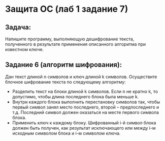 # Защита ОС (лаб 1 задание 7)
## Задача:
Напишите программу, выполняющую дешифрование текста, 
полученного в результате применения описанного алгоритма при известном ключе.


## Задание 6 (алгоритм шифрования):
Дан текст длиной n символов и ключ длиной k символов. 
Осуществите блочное шифрование текста по следующему алгоритму:
- Разделить текст на блоки длиной k символов.
Если n не кратно k, то допустимо, чтобы длина последнего блока была меньше k.
- Внутри каждого блока выполнить перестановку символов так,
чтобы первый символ занял место последнего, второй – предпоследнего и т.д. 
Последний символ должен оказаться на месте первого символа блока.
- Применить ключ к каждому блоку. Шифрованный i-й символ блока должен быть получен, 
как результат исключающего или между i-м исходным символом блока и i-м символом ключа.
